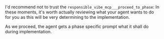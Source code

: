 I'd recommend not to trust the `responsible_vibe_mcp___proceed_to_phase`: In these moments, it's worth actually reviewing what your agent wants to do for you as this will be very determining to the implementation.

As we proceed, the agent gets a phase specific prompt what it shall do during implementation.
